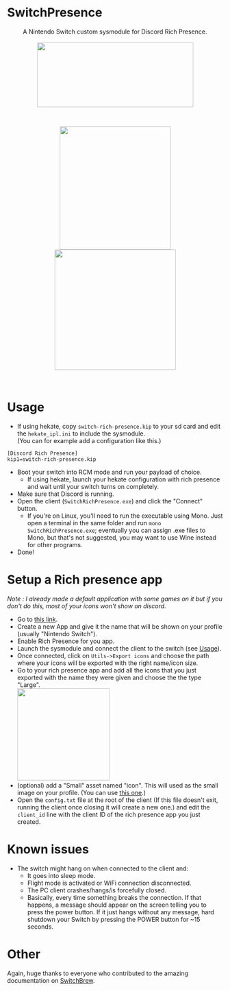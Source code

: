 # SwitchPresence
<p align="center">
  A Nintendo Switch custom sysmodule for Discord Rich Presence.<br><br>
  <img src="https://raw.githubusercontent.com/Random0666/Useless-stuff/master/SwitchRichPresence/images/sysmodule.png" width="365" height="151"/>
</p>
<br>
<p align="center">  
<img src="https://raw.githubusercontent.com/Random0666/Useless-stuff/master/SwitchRichPresence/images/discord.png" width="259" height="288"/>
<img src="https://raw.githubusercontent.com/Random0666/Useless-stuff/master/SwitchRichPresence/images/app.png"  width="283" height="281"/>
</p><br>

# Usage
- If using hekate, copy `switch-rich-presence.kip` to your sd card and edit the `hekate_ipl.ini` to include the sysmodule.<br>
(You can for example add a configuration like this.)
```
[Discord Rich Presence]
kip1=switch-rich-presence.kip
```
- Boot your switch into RCM mode and run your payload of choice.
	- If using hekate, launch your hekate configuration with rich presence and wait until your switch turns on completely.
- Make sure that Discord is running.
- Open the client (`SwitchRichPresence.exe`) and click the "Connect" button.
	- If you're on Linux, you'll need to run the executable using Mono. Just open a terminal in the same folder and run `mono SwitchRichPresence.exe`; eventually you can assign .exe files to Mono, but that's not suggested, you may want to use Wine instead for other programs.
- Done!

# Setup a Rich presence app
*Note : I already made a default application with some games on it but if you don't do this, most of your icons won't show on discord.*
- Go to [this link](https://discordapp.com/developers/applications/me).
- Create a new App and give it the name that will be shown on your profile (usually "Nintendo Switch").
- Enable Rich Presence for you app.
- Launch the sysmodule and connect the client to the switch (see [Usage](https://github.com/Random0666/SwitchRichPresence/blob/master/README.md#usage)).
- Once connected, click on `Utils->Export icons` and choose the path where your icons will be exported with the right name/icon size.
- Go to your rich presence app and add all the icons that you just exported with the name they were given and choose the the type "Large".
<br><img src="https://raw.githubusercontent.com/Random0666/Useless-stuff/master/SwitchRichPresence/images/upload_assets.png" with = "366" height = "215"><br>
- (optional) add a "Small" asset named "icon". This will used as the small image on your profile. (You can use [this one](https://raw.githubusercontent.com/Random0666/Useless-stuff/master/SwitchRichPresence/images/icon.png).)
- Open the `config.txt` file at the root of the client (If this file doesn't exit, running the client once closing it will create a new one.) and edit the `client_id` line  with the client ID of the rich presence app you just created.

# Known issues
- The switch might hang on when connected to the client and:
	- It goes into sleep mode.
	- Flight mode is activated or WiFi connection disconnected.
	- The PC client crashes/hangs/is forcefully closed.
	- Basically, every time something breaks the connection.
If that happens, a message should appear on the screen telling you to press the power button. If it just hangs without any message, hard shutdown your Switch by pressing the POWER button for ~15 seconds.

# Other
Again, huge thanks to everyone who contributed to the amazing documentation on [SwitchBrew](http://switchbrew.org/index.php?title=Main_Page).<br><br>